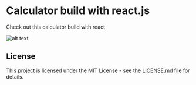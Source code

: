 # Calculator build with react.js	

Check out this calculator build with react

![alt text](https://github.com/JohannesSchwegler/markdown/blob/master/calc.png)



## License

This project is licensed under the MIT License - see the [LICENSE.md](LICENSE.md) file for details.
